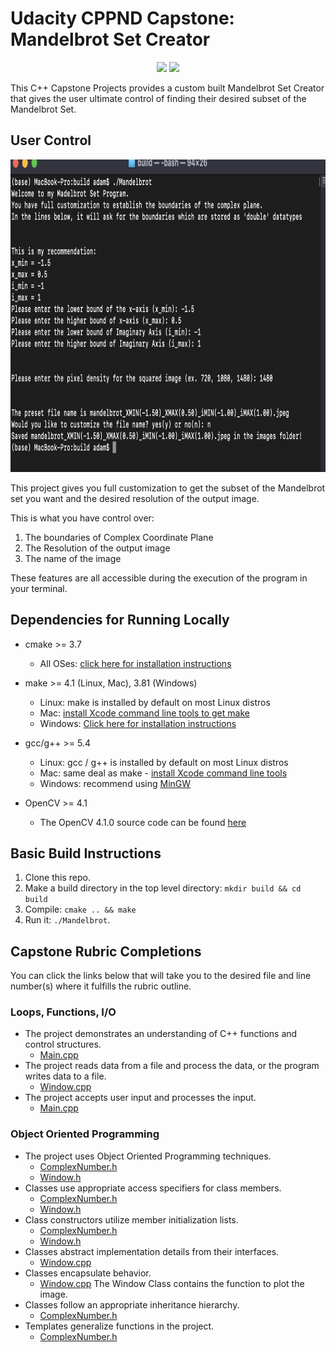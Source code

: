 # Udacity CPPND Capstone: Mandelbrot Set Creator

<p align="center">
 <img src= "https://github.com/Coldestadam/CppND-Mandelbrot-Creator/blob/main/images/mandelbrot_XMIN(-1.50)_XMAX(0.50)_iMIN(-1.00)_iMAX(1.00).jpeg" height=600>
 <img src= "https://github.com/Coldestadam/CppND-Mandelbrot-Creator/blob/main/images/mandelbrot_XMIN(-0.20)_XMAX(0.05)_iMIN(0.75)_iMAX(1.00).jpeg" height=600>
 </p>

This C++ Capstone Projects provides a custom built Mandelbrot Set Creator that gives the user ultimate control of finding their desired subset of the Mandelbrot Set.

## User Control

<p align="center">
<img src= "https://github.com/Coldestadam/CppND-Mandelbrot-Creator/blob/main/images/Screen%20Shot%202021-01-14%20at%204.28.31%20PM.png" height=500>
</p>

This project gives you full customization to get the subset of the Mandelbrot set you want and the desired resolution of the output image.

This is what you have control over:

1. The boundaries of Complex Coordinate Plane
2. The Resolution of the output image
3. The name of the image

These features are all accessible during the execution of the program in your terminal.

## Dependencies for Running Locally
* cmake >= 3.7
  * All OSes: [click here for installation instructions](https://cmake.org/install/)
* make >= 4.1 (Linux, Mac), 3.81 (Windows)
  * Linux: make is installed by default on most Linux distros
  * Mac: [install Xcode command line tools to get make](https://developer.apple.com/xcode/features/)
  * Windows: [Click here for installation instructions](http://gnuwin32.sourceforge.net/packages/make.htm)
* gcc/g++ >= 5.4
  * Linux: gcc / g++ is installed by default on most Linux distros
  * Mac: same deal as make - [install Xcode command line tools](https://developer.apple.com/xcode/features/)
  * Windows: recommend using [MinGW](http://www.mingw.org/)
  
* OpenCV >= 4.1
  * The OpenCV 4.1.0 source code can be found [here](https://github.com/opencv/opencv/tree/4.1.0)

## Basic Build Instructions

1. Clone this repo.
2. Make a build directory in the top level directory: `mkdir build && cd build`
3. Compile: `cmake .. && make`
4. Run it: `./Mandelbrot`.

## Capstone Rubric Completions
You can click the links below that will take you to the desired file and line number(s) where it fulfills the rubric outline.

### Loops, Functions, I/O
* The project demonstrates an understanding of C++ functions and control structures.
  * [Main.cpp](https://github.com/Coldestadam/CppND-Mandelbrot-Creator/blob/main/src/main.cpp#L29-L82)
* The project reads data from a file and process the data, or the program writes data to a file.
  * [Window.cpp](https://github.com/Coldestadam/CppND-Mandelbrot-Creator/blob/main/src/Window.cpp#L20-L69)
* The project accepts user input and processes the input.
  * [Main.cpp](https://github.com/Coldestadam/CppND-Mandelbrot-Creator/blob/main/src/main.cpp#L46-L75)

### Object Oriented Programming
* The project uses Object Oriented Programming techniques.
  * [ComplexNumber.h](https://github.com/Coldestadam/CppND-Mandelbrot-Creator/blob/main/src/ComplexNumber.h#L15-60)
  * [Window.h](https://github.com/Coldestadam/CppND-Mandelbrot-Creator/blob/main/src/Window.h#L16-30)
* Classes use appropriate access specifiers for class members.
  * [ComplexNumber.h](https://github.com/Coldestadam/CppND-Mandelbrot-Creator/blob/main/src/ComplexNumber.h#L16-56)
  * [Window.h](https://github.com/Coldestadam/CppND-Mandelbrot-Creator/blob/main/src/Window.h#L17-25)
* Class constructors utilize member initialization lists.
  * [ComplexNumber.h](https://github.com/Coldestadam/CppND-Mandelbrot-Creator/blob/main/src/ComplexNumber.h#L44)
  * [Window.h](https://github.com/Coldestadam/CppND-Mandelbrot-Creator/blob/main/src/Window.h#L19)
* Classes abstract implementation details from their interfaces.
  * [Window.cpp](https://github.com/Coldestadam/CppND-Mandelbrot-Creator/blob/main/src/Window.cpp#L12-L19)
* Classes encapsulate behavior.
  * [Window.cpp](https://github.com/Coldestadam/CppND-Mandelbrot-Creator/blob/main/src/Window.cpp#L20-L69) The Window Class contains the function to plot the image.
* Classes follow an appropriate inheritance hierarchy.
  * [ComplexNumber.h](https://github.com/Coldestadam/CppND-Mandelbrot-Creator/blob/main/src/ComplexNumber.h#L15)
* Templates generalize functions in the project.
  * [ComplexNumber.h](https://github.com/Coldestadam/CppND-Mandelbrot-Creator/blob/main/src/ComplexNumber.h#L14-15)
